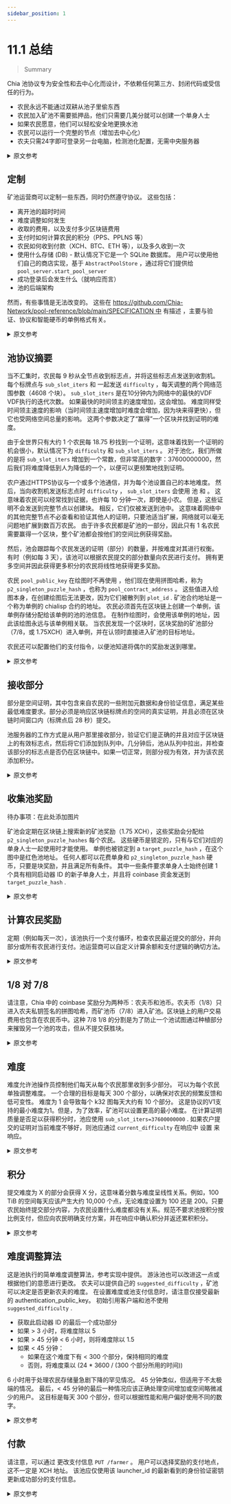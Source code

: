 ```yaml
---
sidebar_position: 1
---
```


# 11.1 总结

> Summary

Chia 池协议专为安全性和去中心化而设计，不依赖任何第三方、封闭代码或受信任的行为。

* 农民永远不能通过双耕从池子里偷东西
* 农民加入矿池不需要抵押品，他们只需要几美分就可以创建一个单身人士
* 如果农民愿意，他们可以轻松安全地更换水池
* 农民可以运行一个完整的节点（增加去中心化）
* 农夫只需24字即可登录另一台电脑，检测池化配置，无需中央服务器

<details>
<summary>原文参考</summary>

The Chia pool protocol has been designed for security, and decentralization, not relying on any 3rd party, closed code,
or trusted behaviour. 

* The farmer can never steal from the pool by double farming
* The farmer does not need collateral to join a pool, they only need a few cents to create a singleton
* The farmer can easily and securely change pools if they want to
* The farmer can run a full node (increasing decentralization)
* The farmer can log into another computer with only the 24 words, and the pooling configuration is detected, without
requiring a central server

</details>

## 定制

矿池运营商可以定制一些东西，同时仍然遵守协议。 这些包括：

* 离开池的超时时间
* 难度调整如何发生
* 收取的费用，以及支付多少区块链费用
* 支付时如何计算农民的积分（PPS、PPLNS 等）
* 农民如何收到付款（XCH、BTC、ETH 等），以及多久收到一次
* 使用什么存储 (DB) - 默认情况下它是一个 SQLite 数据库。 用户可以使用他们自己的商店实现，基于 `AbstractPoolStore` ，通过将它们提供给 `pool_server.start_pool_server`
* 成功登录后会发生什么（就响应而言）
* 池的后端架构

然而，有些事情是无法改变的。 这些在 [https://github.com/Chia-Network/pool-reference/blob/main/SPECIFICATION 中](https://github.com/Chia-Network/pool-reference/blob/main/SPECIFICATION) 有描述 ，主要与验证、协议和智能硬币的单例格式有关。

<details>
<summary>原文参考</summary>

- ### Customizing

Several things can be customized by pool operators, while still adhering to the protocol. These include:
* How long the timeout is for leaving the pool
* How difficulty adjustment happens
* Fees to take, and how much to pay in blockchain fees  
* How farmers' points are counted when paying (PPS, PPLNS, etc)
* How farmers receive payouts (XCH, BTC, ETH, etc), and how often
* What store (DB) is used - by default it's an SQLite db. Users can use their own store implementations, based on 
  `AbstractPoolStore`, by supplying them to `pool_server.start_pool_server`
* What happens (in terms of response) after a successful login
* The backend architecture of the pool

However, some things cannot be changed. These are described in https://github.com/Chia-Network/pool-reference/blob/main/SPECIFICATION, and mostly relate to validation,
protocol, and the singleton format for smart coins. 

</details>

## 池协议摘要

当不汇集时，农民每 9 秒从全节点收到标志点，并将这些标志点发送到收割机。 每个标牌点与 `sub_slot_iters` 和 一起发送 `difficulty` ，每天调整的两个网络范围参数（4608 个块）。  `sub_slot_iters` 是在10分钟内为网络中的最快的VDF VDF执行的迭代次数。 如果最快的时间领主的速度增加，这会增加。 难度同样受时间领主速度的影响（当时间领主速度增加时难度会增加，因为块来得更快），但它也受网络空间总量的影响。 这两个参数决定了“赢得”一个区块并找到证明的难度。

由于全世界只有大约 1 个农民每 18.75 秒找到一个证明，这意味着找到一个证明的机会很小，默认情况下为 `difficulty` 和 `sub_slot_iters` 。 对于池化，我们所做的是将 `sub_slot_iters` 增加到一个常数，但非常高的数字：37600000000，然后我们将难度降低到人为降低的一个，以便可以更频繁地找到证明。

农户通过HTTPS协议与一个或多个池通信，并为每个池设置自己的本地难度。 然后，当向收割机发送标志点时 `difficulty` ， `sub_slot_iters` 会使用 池 和 。 这意味着农民可以经常找到证据，也许每 10 分钟一次，即使是小农。 但是，这些证明不会发送到完整节点以创建块。 相反，它们仅被发送到池中。 这意味着网络中的其他完整节点不必查看和验证其他人的证明，只要池适当扩展，网络就可以毫无问题地扩展到数百万农民。 由于许多农民都是矿池的一部分，因此只有 1 名农民需要赢得一个区块，整个矿池都会按他们的空间比例获得奖励。

然后，池会跟踪每个农民发送的证明（部分）的数量，并按难度对其进行权衡。 有时（例如每 3 天），该池可以根据农民提交的部分数量向农民进行支付。 拥有更多空间并因此获得更多积分的农民将线性地获得更多奖励。

农民 `pool_public_key` 在绘图时不再使用 ，他们现在使用拼图哈希，称为 `p2_singleton_puzzle_hash` ，也称为 `pool_contract_address` 。 这些值进入绘图本身，在创建绘图后无法更改，因为它们被散列到 `plot_id` . 矿池合约地址是一个称为单例的 chialisp 合约的地址。 农民必须首先在区块链上创建一个单例，该单例存储分配给该单例的池的池信息。 在制作绘图时，会使用该单例的地址，因此该绘图永远与该单例相关联。 当农民发现一个区块时，区块奖励的矿池部分（7/8，或 1.75XCH）进入单例，并在认领时直接进入矿池的目标地址。

农民还可以配置他们的支付指​​令，以便池知道将偶尔的奖励发送到哪里。


<details>
<summary>原文参考</summary>

- ### Pool Protocol Summary

When not pooling, farmers receive signage points from full nodes every 9 seconds, and send these signage points to the
harvester. Each signage point is sent along with the `sub_slot_iters` and `difficulty`, two network-wide parameters
which are adjusted every day (4608 blocks). The `sub_slot_iters` is the number of VDF iterations performed in 10
minutes for the fastest VDF in the network. This increases if the fastest timelord's speed increases. The difficulty
is similarly affected by timelord speed (it goes up when timelord speed increases, since blocks come faster), but 
it's also affected by the total amount of space in the network. These two parameters determine how difficult it is
to "win" a block and find a proof.

Since only about 1 farmer worldwide finds a proof every 18.75 seconds, this means the chances of finding one are 
tiny, with the default `difficulty` and `sub_slot_iters`. For pooling, what we do is we increase the 
`sub_slot_iters` to a constant, but very high number: 37600000000, and then we decrease the difficulty to an
artificially lower one, so that proofs can be found more frequently.

The farmer communicates with one or several pools through an HTTPS protocol, and sets their own local difficulty for
each pool. Then, when sending signage points to the harvester, the pool `difficulty` and `sub_slot_iters` are used. 
This means that the farmer can find proofs very often, perhaps every 10 minutes, even for small farmers. These proofs,
however, are not sent to the full node to create a block. They are instead only sent to the pool. This means that the 
other full nodes in the network do not have to see and validate everyone else's proofs, and the network can scale to
millions of farmers with no issue, as long as the pool scales properly. Since many farmers are part of the pool,
only 1 farmer needs to win a block, for the entire pool to be rewarded proportionally to their space.

The pool then keeps track of how many proofs (partials) each farmer sends, weighing them by difficulty. Occasionally 
(for example every 3 days), the pool can perform a payout to farmers based on how many partials they submitted. Farmers
with more space, and thus more points, will get linearly more rewards. 

Instead of farmers using a `pool_public_key` when plotting, they now use a puzzle hash, referred to as the 
`p2_singleton_puzzle_hash`, also known as the `pool_contract_address`. These values go into the plot itself, and 
cannot be changed after creating the plot, since they are hashed into the `plot_id`. The pool contract address is the
address of a chialisp contract called a singleton. The farmer must first create a singleton on the blockchain, which
stores the pool information of the pool that that singleton is assigned to. When making a plot, the address of that
singleton is used, and therefore that plot is tied to that singleton forever. When a block is found by the farmer, 
the pool portion of the block rewards (7/8, or 1.75XCH) go into the singleton, and when claimed, 
go directly to the pool's target address. 

The farmer can also configure their payout instructions, so that the pool knows where to send the occasional rewards
to.

</details>

## 接收部分

部分是空间证明，其中包含来自农民的一些附加元数据和身份验证信息，满足某些最低难度要求。部分必须是响应区块链标牌点的空间的真实证明，并且必须在区块链时间窗口内（标牌点后 28 秒）提交。

池服务器的工作方式是从用户那里接收部分，验证它们是正确的并且对应于区块链上的有效标志点，然后将它们添加到队列中。几分钟后，池从队列中拉出，并检查该部分的标志点是否仍在区块链中。如果一切正常，则部分视为有效，并为该农民添加积分。

<details>
<summary>原文参考</summary>

- ### Receiving partials

A partial is a proof of space with some additional metadata and authentication info from the farmer, which
meets certain minimum difficulty requirements. Partials must be real proofs of space responding to blockchain signage
points, and they must be submitted within the blockchain time window (28 seconds after the signage point).

The pool server works by receiving partials from the users, validating that they are correct and correspond to a valid
signage point on the blockchain, and then adding them to a queue. A few minutes later, the pool pulls from the
queue, and checks that the signage point for that partial is still in the blockchain. If everything is good, the
partial is counted as valid, and the points are added for that farmer.

</details>

## 收集池奖励

待办事项：在此处添加图片

矿池会定期在区块链上搜索新的矿池奖励（1.75 XCH），这些奖励会分配给 `p2_singleton_puzzle_hashes` 每个农民。 这些硬币是锁定的，只有与它们对应的单身人士一起使用时才能使用。 单例也被锁定到 a `target_puzzle_hash` ，在这个图中是红色池地址。 任何人都可以花费单身和 `p2_singleton_puzzle_hash` 硬币，只要是块奖励，并且满足所有条件。 其中一些条件要求单身人士始终创建 1 个具有相同启动器 ID 的新子单身人士，并且将 coinbase 资金发送到 `target_puzzle_hash` .

<details>
<summary>原文参考</summary>

- ### Collecting pool rewards

TODO: add image here

The pool periodically searches the blockchain for new pool rewards (1.75 XCH) that go to the various
`p2_singleton_puzzle_hashes` of each of the farmers. These coins are locked, and can only be spent if they are spent
along with the singleton that they correspond to. The singleton is also locked to a `target_puzzle_hash`, which in
this diagram is the red pool address. Anyone can spend the singleton and the `p2_singleton_puzzle_hash` coin, as 
long as it's a block reward, and all the conditions are met. Some of these conditions require that the singleton
always create exactly 1 new child singleton with the same launcher id, and that the coinbase funds are sent to the 
`target_puzzle_hash`.

</details>

## 计算农民奖励

定期（例如每天一次），该池执行一个支付循环，检查农民最近提交的部分，并向部分或所有农民进行支付。池运营商可以自定义计算余额和支付逻辑的确切方法。

<details>
<summary>原文参考</summary>

- ### Calculating farmer rewards

Periodically (for example once a day), the pool executes a payment loop, going through the recent partials that have
been submitted by farmers, and making payouts to some, or all farmers. The exact method for computing balance and 
payout logic can be customized by the pool operator.

</details>

## 1/8 对 7/8

请注意，Chia 中的 coinbase 奖励分为两种币：农夫币和池币。农夫币（1/8）只进入农夫私钥签名的拼图哈希，而矿池币（7/8）进入矿池。区块链上的用户交易费用也包含在农民币中。这种 7/8 1/8 的分割是为了防止一个池试图通过种植部分来摧毁另一个池的攻击，但从不提交获胜块。

<details>
<summary>原文参考</summary>

- ### 1/8 vs 7/8

Note that the coinbase rewards in Chia are divided into two coins: the farmer coin and the pool coin. The farmer coin
(1/8) only goes to the puzzle hash signed by the farmer private key, while the pool coin (7/8) goes to the pool.
The user transaction fees on the blockchain are included in the farmer coin as well. This split of 7/8 1/8 exists
to prevent attacks where one pool tries to destroy another by farming partials, but never submitting winning blocks.

</details>

## 难度

难度允许池操作员控制他们每天从每个农民那里收到多少部分。 可以为每个农民单独调整难度。 一个合理的目标是每天 300 个部分，以确保对农民的频繁反馈和低可变性。 难度为 1 会导致每个 k32 图每天大约有 10 个部分。 这是协议的V1支持的最小难度为1。但是，为了效率，矿池可以设置更高的最小难度。 在计算证明质量是否足以获得积分时，池应使用 `sub_slot_iters=37600000000` . 如果农户提交的证明对当前难度不够好，则池应通过 `current_difficulty` 在响应中 设置 来响应。

<details>
<summary>原文参考</summary>

- ### Difficulty

The difficulty allows the pool operator to control how many partials per day they are receiving from each farmer.
The difficulty can be adjusted separately for each farmer. A reasonable target would be 300 partials per day,
to ensure frequent feedback to the farmer, and low variability.
A difficulty of 1 results in approximately 10 partials per day per k32 plot. This is the minimum difficulty that
the V1 of the protocol supports is 1. However, a pool may set a higher minimum difficulty for efficiency. When
calculating whether a proof is high quality enough for being awarded points, the pool should use
`sub_slot_iters=37600000000`.
If the farmer submits a proof that is not good enough for the current difficulty, the pool should respond by setting
the `current_difficulty` in the response.

</details>

## 积分

提交难度为 X 的部分会获得 X 分，这意味着分数与难度呈线性关系。例如，100 TiB 的空间每天应该产生大约 10,000 个点，无论难度设置为 100 还是 200。只要农民始终提交部分内容，为农民设置什么难度都没有关系。规范不要求池按积分按比例支付，但应向农民明确支付方案，并在响应中确认积分并返还累积积分。

<details>
<summary>原文参考</summary>

- ### Points

X points are awarded for submitting a partial with difficulty X, which means that points scale linearly with difficulty.
For example, 100 TiB of space should yield approximately 10,000 points per day, whether the difficulty is set to
100 or 200. It should not matter what difficulty is set for a farmer, as long as they are consistently submitting partials.
The specification does not require pools to pay out proportionally by points, but the payout scheme should be clear to
farmers, and points should be acknowledged and accumulated points returned in the response.

</details>

## 难度调整算法

这是池执行的简单难度调整算法，参考实现中提供。 游泳池也可以改进这一点或根据他们的意愿进行更改。 农夫可以提供自己的 `suggested_difficulty` ，矿池可以决定是否更新农夫的难度。 在设置难度或池支付信息时，请注意仅接受最新的 authentication\_public\_key。 初始引用客户端和池不使用 `suggested_difficulty` .

* 获取此启动器 ID 的最后一个成功部分
* 如果 > 3 小时，将难度除以 5
* 如果 > 45 分钟 < 6 小时，则将难度除以 1.5
* 如果 < 45 分钟：
    * 如果在这个难度下有 < 300 个部分，保持相同的难度
    * 否则，将难度乘以 (24 \* 3600 / (300 个部分所用的时间))

6 小时用于处理农民存储量急剧下降的罕见情况。 45 分钟类似，但适用于不太极端的情况。 最后，< 45 分钟的最后一种情况应该正确处理空间增加或空间略微减少的用户。 这目标是每天 300 个部分，但可以根据性能和用户偏好使用不同的数字。

<details>
<summary>原文参考</summary>

- ### Difficulty adjustment algorithm

This is a simple difficulty adjustment algorithm executed by the pool, provided in the reference implementation.
The pool can also improve this or change it however they wish.
The farmer can provide their own `suggested_difficulty`, and the pool can decide whether
to update that farmer's difficulty. Be careful to only accept the latest authentication_public_key when setting
difficulty or pool payout info. The initial reference client and pool do not use the `suggested_difficulty`.

- Obtain the last successful partial for this launcher id
- If > 3 hours, divide difficulty by 5
- If > 45 minutes < 6 hours, divide difficulty by 1.5
- If < 45 minutes:
   - If have < 300 partials at this difficulty, maintain same difficulty
   - Else, multiply the difficulty by (24 * 3600 / (time taken for 300 partials))
  
The 6 hours is used to handle rare cases where a farmer's storage drops dramatically. The 45 minutes is similar, but
for less extreme cases. Finally, the last case of < 45 minutes should properly handle users with increasing space,
or slightly decreasing space. This targets 300 partials per day, but different numbers can be used based on
performance and user preference.

</details>

## 付款

请注意，可以通过 更改支付信息 `PUT /farmer` 。 用户可以选择奖励的支付地点，这不一定是 XCH 地址。 该池应仅使用该 launcher_id 的最新看到的身份验证密钥更新成功部分的支付信息。

<details>
<summary>原文参考</summary>

- ### Making payments

Note that the payout info can be changed through `PUT /farmer`. The user can choose where rewards are paid out to, and this
does not have to be an XCH address. The pool should ONLY update the payout info for successful partials with the
latest seen authentication key for that launcher_id.

</details>


 

